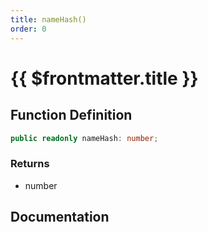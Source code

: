 ```yaml
---
title: nameHash()
order: 0
---
```


# {{ $frontmatter.title }}

## Function Definition

```ts
public readonly nameHash: number;
```

### Returns

* number

## Documentation

<!--@include: ./parts/nameHash.md-->

